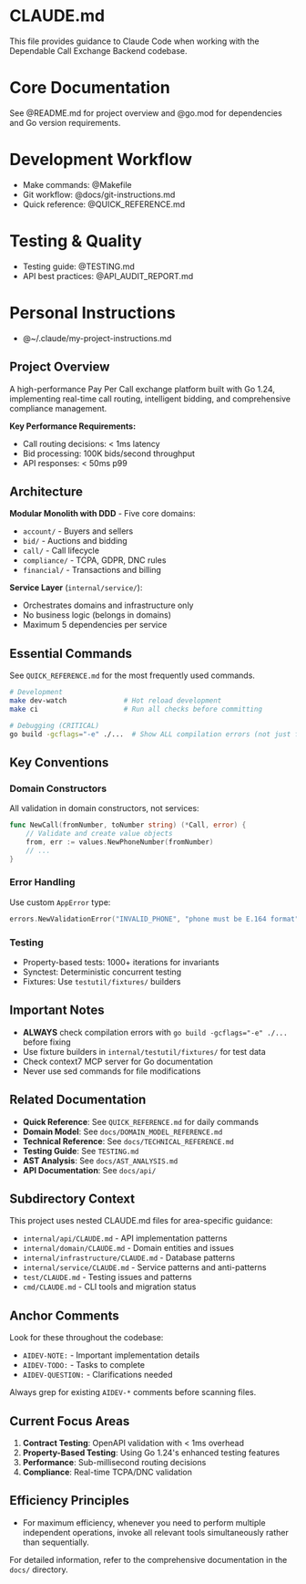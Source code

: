 # CLAUDE.md

This file provides guidance to Claude Code when working with the Dependable Call Exchange Backend codebase.

# Core Documentation
See @README.md for project overview and @go.mod for dependencies and Go version requirements.

# Development Workflow
- Make commands: @Makefile
- Git workflow: @docs/git-instructions.md
- Quick reference: @QUICK_REFERENCE.md

# Testing & Quality
- Testing guide: @TESTING.md
- API best practices: @API_AUDIT_REPORT.md

# Personal Instructions
- @~/.claude/my-project-instructions.md

## Project Overview

A high-performance Pay Per Call exchange platform built with Go 1.24, implementing real-time call routing, intelligent bidding, and comprehensive compliance management.

**Key Performance Requirements:**
- Call routing decisions: < 1ms latency
- Bid processing: 100K bids/second throughput
- API responses: < 50ms p99

## Architecture

**Modular Monolith with DDD** - Five core domains:
- `account/` - Buyers and sellers
- `bid/` - Auctions and bidding  
- `call/` - Call lifecycle
- `compliance/` - TCPA, GDPR, DNC rules
- `financial/` - Transactions and billing

**Service Layer** (`internal/service/`):
- Orchestrates domains and infrastructure only
- No business logic (belongs in domains)
- Maximum 5 dependencies per service

## Essential Commands

See `QUICK_REFERENCE.md` for the most frequently used commands.

```bash
# Development
make dev-watch              # Hot reload development
make ci                     # Run all checks before committing

# Debugging (CRITICAL)
go build -gcflags="-e" ./...  # Show ALL compilation errors (not just first 10)
```

## Key Conventions

### Domain Constructors
All validation in domain constructors, not services:
```go
func NewCall(fromNumber, toNumber string) (*Call, error) {
    // Validate and create value objects
    from, err := values.NewPhoneNumber(fromNumber)
    // ...
}
```

### Error Handling
Use custom `AppError` type:
```go
errors.NewValidationError("INVALID_PHONE", "phone must be E.164 format")
```

### Testing
- Property-based tests: 1000+ iterations for invariants
- Synctest: Deterministic concurrent testing
- Fixtures: Use `testutil/fixtures/` builders

## Important Notes

- **ALWAYS** check compilation errors with `go build -gcflags="-e" ./...` before fixing
- Use fixture builders in `internal/testutil/fixtures/` for test data
- Check context7 MCP server for Go documentation
- Never use sed commands for file modifications

## Related Documentation

- **Quick Reference**: See `QUICK_REFERENCE.md` for daily commands
- **Domain Model**: See `docs/DOMAIN_MODEL_REFERENCE.md`
- **Technical Reference**: See `docs/TECHNICAL_REFERENCE.md`  
- **Testing Guide**: See `TESTING.md`
- **AST Analysis**: See `docs/AST_ANALYSIS.md`
- **API Documentation**: See `docs/api/`

## Subdirectory Context

This project uses nested CLAUDE.md files for area-specific guidance:

- `internal/api/CLAUDE.md` - API implementation patterns
- `internal/domain/CLAUDE.md` - Domain entities and issues
- `internal/infrastructure/CLAUDE.md` - Database patterns
- `internal/service/CLAUDE.md` - Service patterns and anti-patterns
- `test/CLAUDE.md` - Testing issues and patterns
- `cmd/CLAUDE.md` - CLI tools and migration status

## Anchor Comments

Look for these throughout the codebase:
- `AIDEV-NOTE:` - Important implementation details
- `AIDEV-TODO:` - Tasks to complete
- `AIDEV-QUESTION:` - Clarifications needed

Always grep for existing `AIDEV-*` comments before scanning files.

## Current Focus Areas

1. **Contract Testing**: OpenAPI validation with < 1ms overhead
2. **Property-Based Testing**: Using Go 1.24's enhanced testing features
3. **Performance**: Sub-millisecond routing decisions
4. **Compliance**: Real-time TCPA/DNC validation

## Efficiency Principles

- For maximum efficiency, whenever you need to perform multiple independent operations, invoke all relevant tools simultaneously rather than sequentially.

For detailed information, refer to the comprehensive documentation in the `docs/` directory.